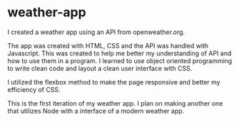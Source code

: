 # weather-app

I created a weather app using an API from openweather.org.

The app was created with HTML, CSS and the API was handled with Javascript. This was created to help me better my understanding of API and how to use them in a program. I learned to use object oriented programming to write clean code and layout a clean user interface with CSS.

I utilized the flexbox method to make the page responsive and better my efficiency of CSS.

This is the first iteration of my weather app. I plan on making another one that utilizes Node with a interface of a modern weather app.
